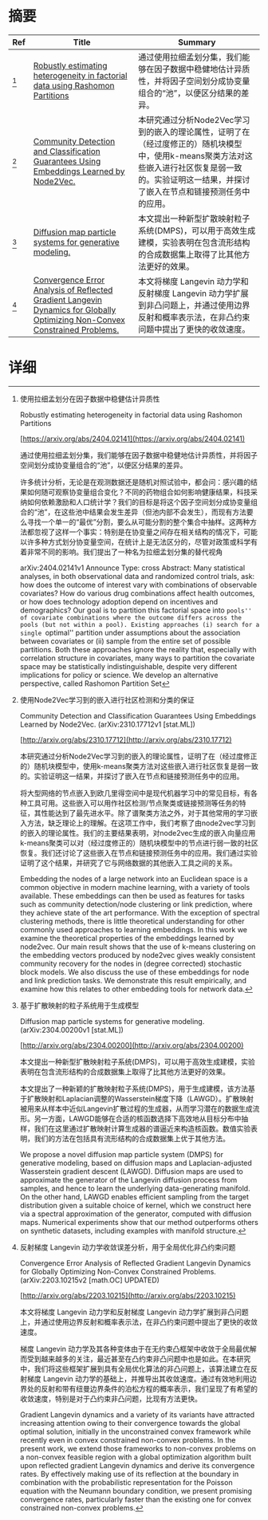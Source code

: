 # 摘要

| Ref | Title | Summary |
| --- | --- | --- |
| [^1] | [Robustly estimating heterogeneity in factorial data using Rashomon Partitions](https://arxiv.org/abs/2404.02141) | 通过使用拉细孟划分集，我们能够在因子数据中稳健地估计异质性，并将因子空间划分成协变量组合的“池”，以便区分结果的差异。 |
| [^2] | [Community Detection and Classification Guarantees Using Embeddings Learned by Node2Vec.](http://arxiv.org/abs/2310.17712) | 本研究通过分析Node2Vec学习到的嵌入的理论属性，证明了在（经过度修正的）随机块模型中，使用k-means聚类方法对这些嵌入进行社区恢复是弱一致的。实验证明这一结果，并探讨了嵌入在节点和链接预测任务中的应用。 |
| [^3] | [Diffusion map particle systems for generative modeling.](http://arxiv.org/abs/2304.00200) | 本文提出一种新型扩散映射粒子系统(DMPS)，可以用于高效生成建模，实验表明在包含流形结构的合成数据集上取得了比其他方法更好的效果。 |
| [^4] | [Convergence Error Analysis of Reflected Gradient Langevin Dynamics for Globally Optimizing Non-Convex Constrained Problems.](http://arxiv.org/abs/2203.10215) | 本文将梯度 Langevin 动力学和反射梯度 Langevin 动力学扩展到非凸问题上，并通过使用边界反射和概率表示法，在非凸约束问题中提出了更快的收敛速度。 |

# 详细

[^1]: 使用拉细孟划分在因子数据中稳健估计异质性

    Robustly estimating heterogeneity in factorial data using Rashomon Partitions

    [https://arxiv.org/abs/2404.02141](https://arxiv.org/abs/2404.02141)

    通过使用拉细孟划分集，我们能够在因子数据中稳健地估计异质性，并将因子空间划分成协变量组合的“池”，以便区分结果的差异。

    

    许多统计分析，无论是在观测数据还是随机对照试验中，都会问：感兴趣的结果如何随可观察协变量组合变化？不同的药物组合如何影响健康结果，科技采纳如何依赖激励和人口统计学？我们的目标是将这个因子空间划分成协变量组合的“池”，在这些池中结果会发生差异（但池内部不会发生），而现有方法要么寻找一个单一的“最优”分割，要么从可能分割的整个集合中抽样。这两种方法都忽视了这样一个事实：特别是在协变量之间存在相关结构的情况下，可能以许多种方式划分协变量空间，在统计上是无法区分的，尽管对政策或科学有着非常不同的影响。我们提出了一种名为拉细孟划分集的替代视角

    arXiv:2404.02141v1 Announce Type: cross  Abstract: Many statistical analyses, in both observational data and randomized control trials, ask: how does the outcome of interest vary with combinations of observable covariates? How do various drug combinations affect health outcomes, or how does technology adoption depend on incentives and demographics? Our goal is to partition this factorial space into ``pools'' of covariate combinations where the outcome differs across the pools (but not within a pool). Existing approaches (i) search for a single ``optimal'' partition under assumptions about the association between covariates or (ii) sample from the entire set of possible partitions. Both these approaches ignore the reality that, especially with correlation structure in covariates, many ways to partition the covariate space may be statistically indistinguishable, despite very different implications for policy or science. We develop an alternative perspective, called Rashomon Partition Set
    
[^2]: 使用Node2Vec学习到的嵌入进行社区检测和分类的保证

    Community Detection and Classification Guarantees Using Embeddings Learned by Node2Vec. (arXiv:2310.17712v1 [stat.ML])

    [http://arxiv.org/abs/2310.17712](http://arxiv.org/abs/2310.17712)

    本研究通过分析Node2Vec学习到的嵌入的理论属性，证明了在（经过度修正的）随机块模型中，使用k-means聚类方法对这些嵌入进行社区恢复是弱一致的。实验证明这一结果，并探讨了嵌入在节点和链接预测任务中的应用。

    

    将大型网络的节点嵌入到欧几里得空间中是现代机器学习中的常见目标，有各种工具可用。这些嵌入可以用作社区检测/节点聚类或链接预测等任务的特征，其性能达到了最先进水平。除了谱聚类方法之外，对于其他常用的学习嵌入方法，缺乏理论上的理解。在这项工作中，我们考察了由node2vec学习到的嵌入的理论属性。我们的主要结果表明，对node2vec生成的嵌入向量应用k-means聚类可以对（经过度修正的）随机块模型中的节点进行弱一致的社区恢复。我们还讨论了这些嵌入在节点和链接预测任务中的应用。我们通过实验证明了这个结果，并研究了它与网络数据的其他嵌入工具之间的关系。

    Embedding the nodes of a large network into an Euclidean space is a common objective in modern machine learning, with a variety of tools available. These embeddings can then be used as features for tasks such as community detection/node clustering or link prediction, where they achieve state of the art performance. With the exception of spectral clustering methods, there is little theoretical understanding for other commonly used approaches to learning embeddings. In this work we examine the theoretical properties of the embeddings learned by node2vec. Our main result shows that the use of k-means clustering on the embedding vectors produced by node2vec gives weakly consistent community recovery for the nodes in (degree corrected) stochastic block models. We also discuss the use of these embeddings for node and link prediction tasks. We demonstrate this result empirically, and examine how this relates to other embedding tools for network data.
    
[^3]: 基于扩散映射的粒子系统用于生成模型

    Diffusion map particle systems for generative modeling. (arXiv:2304.00200v1 [stat.ML])

    [http://arxiv.org/abs/2304.00200](http://arxiv.org/abs/2304.00200)

    本文提出一种新型扩散映射粒子系统(DMPS)，可以用于高效生成建模，实验表明在包含流形结构的合成数据集上取得了比其他方法更好的效果。

    

    本文提出了一种新颖的扩散映射粒子系统(DMPS)，用于生成建模，该方法基于扩散映射和Laplacian调整的Wasserstein梯度下降（LAWGD）。扩散映射被用来从样本中近似Langevin扩散过程的生成器，从而学习潜在的数据生成流形。另一方面，LAWGD能够在合适的核函数选择下高效地从目标分布中抽样，我们在这里通过扩散映射计算生成器的谱逼近来构造核函数。数值实验表明，我们的方法在包括具有流形结构的合成数据集上优于其他方法。

    We propose a novel diffusion map particle system (DMPS) for generative modeling, based on diffusion maps and Laplacian-adjusted Wasserstein gradient descent (LAWGD). Diffusion maps are used to approximate the generator of the Langevin diffusion process from samples, and hence to learn the underlying data-generating manifold. On the other hand, LAWGD enables efficient sampling from the target distribution given a suitable choice of kernel, which we construct here via a spectral approximation of the generator, computed with diffusion maps. Numerical experiments show that our method outperforms others on synthetic datasets, including examples with manifold structure.
    
[^4]: 反射梯度 Langevin 动力学收敛误差分析，用于全局优化非凸约束问题

    Convergence Error Analysis of Reflected Gradient Langevin Dynamics for Globally Optimizing Non-Convex Constrained Problems. (arXiv:2203.10215v2 [math.OC] UPDATED)

    [http://arxiv.org/abs/2203.10215](http://arxiv.org/abs/2203.10215)

    本文将梯度 Langevin 动力学和反射梯度 Langevin 动力学扩展到非凸问题上，并通过使用边界反射和概率表示法，在非凸约束问题中提出了更快的收敛速度。

    

    梯度 Langevin 动力学及其各种变体由于在无约束凸框架中收敛于全局最优解而受到越来越多的关注，最近甚至在凸约束非凸问题中也是如此。在本研究中，我们将这些框架扩展到具有全局优化算法的非凸问题上，该算法建立在反射梯度 Langevin 动力学的基础上，并推导出其收敛速度。通过有效地利用边界处的反射和带有纽曼边界条件的泊松方程的概率表示，我们呈现了有希望的收敛速度，特别是对于凸约束非凸问题，比现有方法更快。

    Gradient Langevin dynamics and a variety of its variants have attracted increasing attention owing to their convergence towards the global optimal solution, initially in the unconstrained convex framework while recently even in convex constrained non-convex problems. In the present work, we extend those frameworks to non-convex problems on a non-convex feasible region with a global optimization algorithm built upon reflected gradient Langevin dynamics and derive its convergence rates. By effectively making use of its reflection at the boundary in combination with the probabilistic representation for the Poisson equation with the Neumann boundary condition, we present promising convergence rates, particularly faster than the existing one for convex constrained non-convex problems.
    

